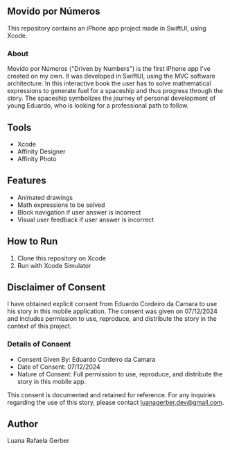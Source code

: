 ## Movido por Números
This repository contains an iPhone app project made in SwiftUI, using Xcode.

### About
Movido por Números ("Driven by Numbers") is the first iPhone app I've created on my own. It was developed in SwiftUI, using the MVC software architecture.
In this interactive book the user has to solve mathematical expressions to generate fuel for a spaceship and thus progress through the story.
The spaceship symbolizes the journey of personal development of young Eduardo, who is looking for a professional path to follow.

## Tools
- Xcode<br>
- Affinity Designer<br>
- Affinity Photo<br>

## Features
- Animated drawings
- Math expressions to be solved
- Block navigation if user answer is incorrect
- Visual user feedback if user answer is incorrect

## How to Run
1. Clone this repository on Xcode
2. Run with Xcode Simulator

## Disclaimer of Consent

I have obtained explicit consent from Eduardo Cordeiro da Camara to use his story in this mobile application. The consent was given on 07/12/2024 and includes permission to use, reproduce, and distribute the story in the context of this project.

### Details of Consent
- Consent Given By: Eduardo Cordeiro da Camara
- Date of Consent: 07/12/2024
- Nature of Consent: Full permission to use, reproduce, and distribute the story in this mobile app.

This consent is documented and retained for reference. For any inquiries regarding the use of this story, please contact luanagerber.dev@gmail.com.


## Author
Luana Rafaela Gerber
